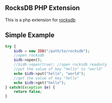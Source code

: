 ## RocksDB PHP Extension
This is a php extension for [rocksdb](https://github.com/facebook/rocksdb)

## Simple Example

```php
try {
    $idb = new IDB("/path/to/rocksdb");
    //open rocksdb
    $idb->open();
    //$idb->open(true); //open rocksdb readonly
    //put the value of key "hello" to "world"
    echo $idb->put("hello", "world");
    //get the value of key "hello"
    echo $idb->get("hello");
} catch(Exception $e) {
    return false;
} 
```
